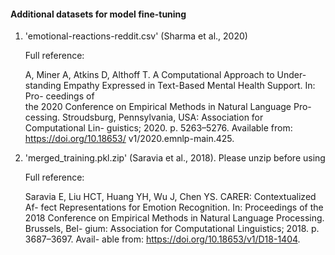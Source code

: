 #### Additional datasets for model fine-tuning

1. 'emotional-reactions-reddit.csv' (Sharma et al., 2020)
    
    Full reference:

    A, Miner A, Atkins D, Althoff T. A Computational Approach to Under- standing Empathy Expressed in Text-Based Mental Health Support. In: Pro- ceedings of  
    the 2020 Conference on Empirical Methods in Natural Language Pro- cessing. Stroudsburg, Pennsylvania, USA: Association for Computational Lin- guistics; 
    2020. p. 5263–5276. Available from: https://doi.org/10.18653/ v1/2020.emnlp-main.425.

2. 'merged_training.pkl.zip' (Saravia et al., 2018). Please unzip before using
   
    Full reference:
    
    Saravia E, Liu HCT, Huang YH, Wu J, Chen YS. CARER: Contextualized Af- fect Representations for Emotion Recognition. In: Proceedings of the 2018 Conference 
    on Empirical Methods in Natural Language Processing. Brussels, Bel- gium: Association for Computational Linguistics; 2018. p. 3687–3697. Avail- able from: 
    https://doi.org/10.18653/v1/D18-1404.
